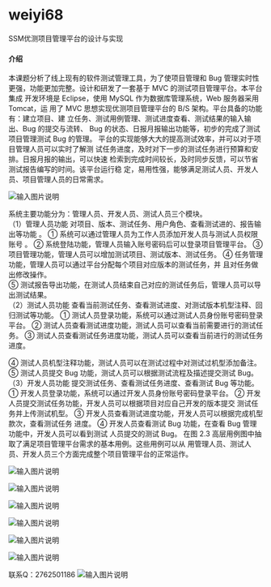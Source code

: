 # weiyi68
SSM优测项目管理平台的设计与实现 

#### 介绍
本课题分析了线上现有的软件测试管理工具，为了使项目管理和 Bug 管理实时性
更强，功能更加完整。设计和研发了一套基于 MVC 的测试项目管理平台。本平台集成
开发环境是 Eclipse，使用 MySQL 作为数据库管理系统，Web 服务器采用 Tomcat，运
用了 MVC 思想实现优测项目管理平台的 B/S 架构。平台具备的功能有：建立项目、建
立任务、测试用例管理、测试进度查看、测试结果的输入输出、Bug 的提交与流转、
Bug 的状态、日报月报输出功能等，初步的完成了测试项目管理测试 Bug 的管理。 
平台的实现能够大大的提高测试效率，并可以对于项目管理人员可以实时了解测
试任务进度，及时对下一步的测试任务进行预算和安排。日报月报的输出，可以快速
检索到完成时间较长，及时同步反馈，可以节省测试报告编写的时间。该平台运行稳
定，易用性强，能够满足测试人员、开发人员、项目管理人员的日常需求。 
 

![输入图片说明](https://images.gitee.com/uploads/images/2020/1129/234249_5b66ad2f_4865385.png "屏幕截图.png")

系统主要功能分为：管理人员、开发人员、测试人员三个模块。  
    （1）管理人员功能 
    对项目、版本、测试任务、用户角色、查看测试进的、报告输出等功能 。 
① 系统可以通过管理人员为工作人员添加开发人员与测试人员权限账号 。 
② 系统登陆功能，管理人员输入账号密码后可以登录项目管理平台。 
③ 项目管理功能，管理人员可以增加测试项目、测试版本、测试任务。 
④ 任务管理功能，管理人员可以通过平台分配每个项目对应版本的测试任务，并
且对任务做出修改操作。  
⑤ 测试报告导出功能，在测试人员结束自己对应的测试任务后，管理人员可以导
出测试结果。  
（2）测试人员功能 
查看当前测试任务、查看测试进度、对测试版本机型注释、回归测试等功能。 
① 测试人员登录功能，系统可以通过测试人员身份账号密码登录平台。 
② 测试人员查看测试进度功能，测试人员可以查看当前需要进行的测试任务。 
③ 测试人员查看测试任务进度功能，测试人员可以查看当前进行的测试任务进度。
 
④ 测试人员机型注释功能，测试人员可以在测试过程中对测试过机型添加备注。 
⑤ 测试人员提交 Bug 功能，测试人员可以根据测试流程及描述提交测试 Bug。 
（3）开发人员功能 
提交测试任务、查看测试任务进度、查看测试 Bug 等功能。 
① 开发人员登录功能，系统可以通过开发人员身份账号密码登录平台。 
② 开发人员提交测试任务功能，开发人员可以根据项目对应自己开发的版本提交
测试任务并上传测试机型。 
③ 开发人员查看测试进度功能，开发人员可以根据完成机型款次，查看测试任务
进度。 
④ 开发人员查看测试 Bug 功能，在查看 Bug 管理功能中，开发人员可以看到测试
人员提交的测试 Bug。 
在图 2.3 高层用例图中抽取了满足项目管理平台需求的基本用例。这些用例可以从
用管理人员、测试人员、开发人员三个方面完成整个项目管理平台的正常运作。 

![输入图片说明](https://images.gitee.com/uploads/images/2020/1129/234325_21de705c_4865385.png "屏幕截图.png")

![输入图片说明](https://images.gitee.com/uploads/images/2020/1129/234340_72e0a48d_4865385.png "屏幕截图.png")

![输入图片说明](https://images.gitee.com/uploads/images/2020/1129/234347_21d54b30_4865385.png "屏幕截图.png")

![输入图片说明](https://images.gitee.com/uploads/images/2020/1129/234355_56120004_4865385.png "屏幕截图.png")

![输入图片说明](https://images.gitee.com/uploads/images/2020/1129/234402_5da37852_4865385.png "屏幕截图.png")

![输入图片说明](https://images.gitee.com/uploads/images/2020/1129/234409_48aa7e3a_4865385.png "屏幕截图.png")


联系Q：2762501186
![输入图片说明](https://images.gitee.com/uploads/images/2020/1119/003728_cd598bb9_4865385.jpeg "微信.jpg")
